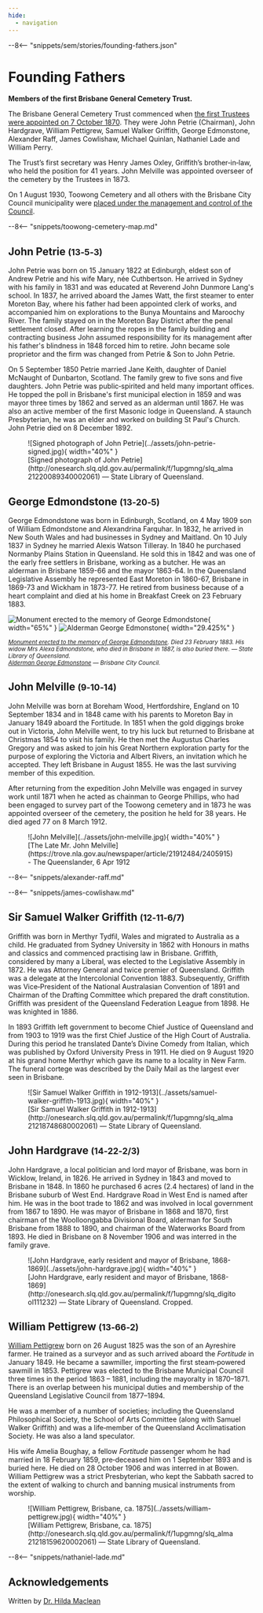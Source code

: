 ```yaml
---
hide:
  - navigation
---
```


--8<-- "snippets/sem/stories/founding-fathers.json"

# Founding Fathers

**Members of the first Brisbane General Cemetery Trust.**

The Brisbane General Cemetery Trust commenced when [the first Trustees were appointed on 7 October 1870][gazette-94]. They were John Petrie (Chairman), John Hardgrave, William Pettigrew, Samuel Walker Griffith, George Edmonstone, Alexander Raff, James Cowlishaw, Michael Quinlan, Nathaniel Lade and William Perry.

[gazette-94]: ../assets/documents/Queensland_Gov_Gazette_10_October_1870_v11_94.pdf "Read the appointments Queensland Government Gazetter No. 94"

The Trust’s first secretary was Henry James Oxley, Griffith’s brother‑in‑law, who held the position for 41 years. John Melville was appointed overseer of the cemetery by the Trustees in 1873. 

On 1 August 1930, Toowong Cemetery and all others with the Brisbane City Council municipality were [placed under the management and control of the Council](https://trove.nla.gov.au/newspaper/article/188264449).

<!--
https://trove.nla.gov.au/newspaper/article/178416098
-->

--8<-- "snippets/toowong-cemetery-map.md"

## John Petrie <small>(13‑5‑3)</small>

John Petrie was born on 15 January 1822 at Edinburgh, eldest son of Andrew Petrie and his wife Mary, née Cuthbertson. He arrived in Sydney with his family in 1831 and was educated at Reverend John Dunmore Lang's school. In 1837, he arrived aboard the James Watt, the first steamer to enter Moreton Bay, where his father had been appointed clerk of works, and accompanied him on explorations to the Bunya Mountains and Maroochy River. The family stayed on in the Moreton Bay District after the penal settlement closed. After learning the ropes in the family building and contracting business John assumed responsibility for its management after his father's blindness in 1848 forced him to retire. John became sole proprietor and the firm was changed from Petrie & Son to John Petrie. 

On 5 September 1850 Petrie married Jane Keith, daughter of Daniel McNaught of Dunbarton, Scotland. The family grew to five sons and five daughters. John Petrie was public‑spirited and held many important offices. He topped the poll in Brisbane's first municipal election in 1859 and was mayor three times by 1862 and served as an alderman until 1867. He was also an active member of the first Masonic lodge in Queensland. A staunch Presbyterian, he was an elder and worked on building St Paul's Church. John Petrie died on 8 December 1892.

<figure markdown>
  ![Signed photograph of John Petrie](../assets/john-petrie-signed.jpg){ width="40%" }  
  <figcaption markdown>[Signed photograph of John Petrie](http://onesearch.slq.qld.gov.au/permalink/f/1upgmng/slq_alma21220089340002061) — State Library of Queensland.</figcaption>
</figure>

## George Edmondstone <small>(13‑20‑5)</small>

George Edmondstone was born in Edinburgh, Scotland, on 4 May 1809 son of William Edmondstone and Alexandrina Farquhar. In 1832, he arrived in New South Wales and had businesses in Sydney and Maitland. On 10 July 1837 in Sydney he married Alexis Watson Tilleray. In 1840 he purchased Normanby Plains Station in Queensland. He sold this in 1842 and was one of the early free settlers in Brisbane, working as a butcher. He was an alderman in Brisbane 1859-66 and the mayor 1863-64. In the Queensland Legislative Assembly he represented East Moreton in 1860-67, Brisbane in 1869-73 and Wickham in 1873-77. He retired from business because of a heart complaint and died at his home in Breakfast Creek on 23 February 1883.

![Monument erected to the memory of George Edmondstone](../assets/george-edmondstone-monument.jpg){ width="65%" }  ![Alderman George Edmonstone](../assets/george-edmondstone.jpg){ width="29.425%" } 

*<small>[Monument erected to the memory of George Edmondstone](http://onesearch.slq.qld.gov.au/permalink/f/1upgmng/slq_alma21218962980002061). Died 23 February 1883. His widow Mrs Alexa Edmondstone, who died in Brisbane in 1887, is also buried there. — State Library of Queensland.</small>*  <br>
*<small>[Alderman George Edmonstone](https://library-brisbane.ent.sirsidynix.net.au/client/en_AU/BrisbaneImages/search/results?qu=Alderman+George+Edmonstone&rm=BRISBANEIMAGES0%7C%7C%7C1%7C%7C%7C0%7C%7C%7Ctrue&te=ASSET&lm=ALL_ASSETS) — Brisbane City Council.</small>*


## John Melville <small>(9‑10‑14)</small>

John Melville was born at Boreham Wood, Hertfordshire, England on 10 September 1834 and in 1848 came with his parents to Moreton Bay in January 1849 aboard the Fortitude. In 1851 when the gold diggings broke out in Victoria, John Melville went, to try his luck but returned to Brisbane at Christmas 1854 to visit his family. He then met the Augustus Charles Gregory and was asked to join his Great Northern exploration party for the purpose of exploring the Victoria and Albert Rivers, an invitation which he accepted. They left Brisbane in August 1855. He was the last surviving member of this expedition.

After returning from the expedition John Melville was engaged in survey work until 1871 when he acted as chainman to George Phillips, who had been engaged to survey part of the Toowong cemetery and in 1873 he was appointed overseer of the cemetery, the position he held for 38 years. He died aged 77 on 8 March 1912.

<figure markdown>
  ![John Melville](../assets/john-melville.jpg){ width="40%" }
  <figcaption markdown>[The Late Mr. John Melville](https://trove.nla.gov.au/newspaper/article/21912484/2405915) -  The Queenslander, 6 Apr 1912</figcaption>
</figure>

--8<-- "snippets/alexander-raff.md"

--8<-- "snippets/james-cowlishaw.md"

## Sir Samuel Walker Griffith <small>(12‑11‑6/7)</small>

Griffith was born in Merthyr Tydfil, Wales and migrated to Australia as a child. He graduated from Sydney University in 1862 with Honours in maths and classics and commenced practising law in Brisbane. Griffith, considered by many a Liberal, was elected to the Legislative Assembly in 1872. He was Attorney General and twice premier of Queensland. Griffith was a delegate at the Intercolonial Convention 1883. Subsequently, Griffith was Vice‑President of the National Australasian Convention of 1891 and Chairman of the Drafting Committee which prepared the draft constitution. Griffith was president of the Queensland Federation League from 1898. He was knighted in 1886.

In 1893 Griffith left government to become Chief Justice of Queensland and from 1903 to 1919 was the first Chief Justice of the High Court of Australia. During this period he translated Dante’s Divine Comedy from Italian, which was published by Oxford University Press in 1911. He died on 9 August 1920 at his grand home Merthyr which gave its name to a locality in New Farm. The funeral cortege was described by the Daily Mail as the largest ever seen in Brisbane.

<figure markdown>
  ![Sir Samuel Walker Griffith in 1912-1913](../assets/samuel-walker-griffith-1913.jpg){ width="40%" }  
  <figcaption markdown>[Sir Samuel Walker Griffith in 1912-1913](http://onesearch.slq.qld.gov.au/permalink/f/1upgmng/slq_alma21218748680002061) — State Library of Queensland.</figcaption>
</figure>

## John Hardgrave <small>(14‑22‑2/3)</small>

John Hardgrave, a local politician and lord mayor of Brisbane, was born in Wicklow, Ireland, in 1826. He arrived in Sydney in 1843 and moved to Brisbane in 1848. In 1860 he purchased 6 acres (2.4 hectares) of land in the Brisbane suburb of West End. Hardgrave Road in West End is named after him. He was in the boot trade to 1862 and was involved in local government from 1867 to 1890. He was mayor of Brisbane in 1868 and 1870, first chairman of the Woolloongabba Divisional Board, alderman for South Brisbane from 1888 to 1890, and chairman of the Waterworks Board from 1893. He died in Brisbane on 8 November 1906 and was interred in the family grave.

<figure markdown>
  ![John Hardgrave, early resident and mayor of Brisbane, 1868-1869](../assets/john-hardgrave.jpg){ width="40%" }  
  <figcaption markdown>[John Hardgrave, early resident and mayor of Brisbane, 1868-1869](http://onesearch.slq.qld.gov.au/permalink/f/1upgmng/slq_digitool111232) — State Library of Queensland. Cropped.</figcaption>
</figure>

## William Pettigrew <small>(13‑66‑2)</small>

[William Pettigrew](https://adb.anu.edu.au/biography/pettigrew-william-13152) born on 26 August 1825 was the son of an Ayreshire farmer. He trained as a surveyor and as such arrived aboard the *Fortitude* in January 1849. He became a sawmiller, importing the first steam‑powered sawmill in 1853. Pettigrew was elected to the Brisbane Municipal Council three times in the period 1863 – 1881, including the mayoralty in 1870–1871. There is an overlap between his municipal duties and membership of the Queensland Legislative Council from 1877–1894. 

He was a member of a number of societies; including the Queensland Philosophical Society, the School of Arts Committee (along with Samuel Walker Griffith) and was a life‑member of the Queensland Acclimatisation Society. He was also a land speculator. 

His wife Amelia Boughay, a fellow *Fortitude* passenger whom he had married in 18 February 1859, pre‑deceased him on 1 September 1893 and is buried here. He died on 28 October 1906 and was interred in at Bowen. William Pettigrew was a strict Presbyterian, who kept the Sabbath sacred to the extent of walking to church and banning musical instruments from worship.

<figure markdown>
  ![William Pettigrew, Brisbane, ca. 1875](../assets/william-pettigrew.jpg){ width="40%" }  
  <figcaption markdown>[William Pettigrew, Brisbane, ca. 1875](http://onesearch.slq.qld.gov.au/permalink/f/1upgmng/slq_alma21218159620002061) — State Library of Queensland.</figcaption>
</figure>

--8<-- "snippets/nathaniel-lade.md"

<!--

## William Perry <small>(13-70-1)</small>

William Perry was one of Brisbane's earliest businessmen. He arrived in Brisbane in June 1860 and had set up a hardware store in Queen St by August of that year. He was joined in business by his brothers George and Frederick. The business thrived, and further flourished under William's sons, Herbert and George. 

<figure markdown>
  ![Perry Brother Limited](../assets/perry-brothers.jpg){ width="70%" }
  <figcaption markdown>[Perry Brother Limited](https://trove.nla.gov.au/newspaper/page/2462839) -  The Queenslander, 2 June 1906</figcaption>
</figure>

During 1911 to 1913, Herbert and George highlighted their business by building Brisbane's then tallest building, the eight storey Perry House on the corner of Elizabeth and Albert Streets in the city.

<figure markdown>
  ![Perry Brothers premises in Elizabeth Street, Brisbane, Queensland, 1913](../assets/perry-house-1913.jpg){ width="40%" }
  <figcaption markdown>[Perry Brothers premises in Elizabeth Street, Brisbane, Queensland, 1913](https://onesearch.slq.qld.gov.au/permalink/61SLQ_INST/dls06p/alma99184004961202061) - State Library of Queensland</figcaption>
</figure>

[William Perry died from heart failure](https://trove.nla.gov.au/newspaper/article/146871483) at his home, *Folkestone*, Breakfast Creek Road, on 11 June 1891. A large concourse, including many politicians, attended the [funeral at Toowong Cemetery](https://trove.nla.gov.au/newspaper/article/172683331) the next day.

-->

<!--

https://en.wikipedia.org/wiki/William_Perry_(Queensland_businessman)

images - https://trove.nla.gov.au/newspaper/page/2462839
story - https://trove.nla.gov.au/newspaper/article/20826756/2462847

https://en.wikipedia.org/wiki/Perry_House,_Brisbane
https://trove.nla.gov.au/newspaper/article/19871938

William Perry of Folkestone, Breakfast Creek Road. - https://onesearch.slq.qld.gov.au/discovery/fulldisplay?context=L&vid=61SLQ_INST:SLQ&search_scope=slq_digital_collections&tab=All&docid=alma99183513423802061

Mr William Perry, a new member of the House, 1890 - https://trove.nla.gov.au/newspaper/article/3509744?searchTerm=%22William%20Perry%22

-->

<!-- TODO 

## Michael Quinlan 

Michael Quinlan was born in Sydney ca. 1840 to parents Michael and Elizabeth (née Hampbell). He arrived in Queensland soon after Separation, where he was a manager of the large mercantile business of George Raff and Co. Later he commenced business in partnership with Mr. Donelly, of the firm of J. and G. Harris, but after Donelly retired from the firm, the business carried on under the name of [Quinlan and Co.](https://trove.nla.gov.au/newspaper/article/19774778) 

The deceased,  at the time of his death was little over thirty-eight years of age.

After a short service at St. Stephen's Cathedral, the body was [interred at the General Cemetery, Toowong](https://trove.nla.gov.au/newspaper/article/181820308). Later he was reinterred at [Nudgee Cemetery](http://www.nudgeecemetery.com.au).

<!--
Research follows: 

exhumed from 7-22-10 and reburied in Nudgee Cemetery 	E-09-03 - do not mention 

he was originally buried in Toowong Cemetery but later reinterred at Nudgee Cemetery
http://vmsos.catholic.net.au:8008/mapguide/nudgee/public/

Not in portion book 4,9,11,12,13,14,


D 02/07/1878 

Mother's name: Elizabeth Hampbell
Father/parent's name: Michael Quinlan

https://www.familyhistory.bdm.qld.gov.au/details/aa62e9c5f1c98ddd346ff6925c34306b1e97cd32fffda6a6110281723bb69a17

Mr. Quinlan was a native of Sydney, and arrived in this colony soon after Separation, when he was appointed to the management of the large mercantile business of George Raff and Co., which he conducted for many years with great energy and success. Subsequently he commenced business on his own account in partner ship with Mr. Donelly, of the firm of J. and G. Harris, but after some time the
latter gentleman retired from the firm, and the business has since been carried on under the name of Quinlan and Co. The deceased,  at the time of his death was little over thirty-eight years of age.

https://trove.nla.gov.au/newspaper/article/19774778?searchTerm=Michael%20Quinlan 





George Petrie died same week

https://trove.nla.gov.au/newspaper/article/13412949

Mr. Michael Quinlan, merchant, died at daylight this morning of internal hemorrhage, at the age of 39 years. He leaves a widow,
but no children.

https://trove.nla.gov.au/newspaper/article/75741111?searchTerm=Michael%20Quinlan

XXXX connection 

https://www.flickr.com/photos/basalamant/50310203258

https://leaders.slq.qld.gov.au/inductees/castlemaine-perkins/

https://adb.anu.edu.au/biography/gray-george-wilkie-6463

https://freepages.rootsweb.com/~jray/genealogy/boulderson/john.htm

https://en.wikipedia.org/wiki/Castlemaine_Brewery

Will 

https://trove.nla.gov.au/newspaper/article/122937031?searchTerm=Michael%20Quinlan

Wife Kate 

https://trove.nla.gov.au/newspaper/article/1374031?searchTerm=Michael%20Quinlan 


Mr. Quinlan was a native of Sydney, and arrived in this colony soon (Qld) after Separation

https://trove.nla.gov.au/newspaper/article/217700570?searchTerm=Michael%20Quinlan


-->


## Acknowledgements

Written by [Dr. Hilda Maclean](https://www.linkedin.com/in/dr-hilda-maclean-4819a711/)